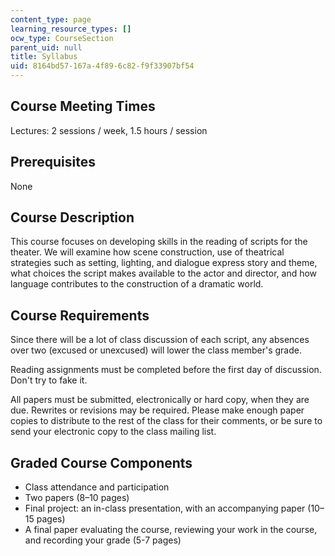 ```yaml
---
content_type: page
learning_resource_types: []
ocw_type: CourseSection
parent_uid: null
title: Syllabus
uid: 8164bd57-167a-4f89-6c82-f9f33907bf54
---
```


Course Meeting Times
--------------------

Lectures: 2 sessions / week, 1.5 hours / session

Prerequisites
-------------

None

Course Description
------------------

This course focuses on developing skills in the reading of scripts for the theater. We will examine how scene construction, use of theatrical strategies such as setting, lighting, and dialogue express story and theme, what choices the script makes available to the actor and director, and how language contributes to the construction of a dramatic world.

Course Requirements
-------------------

Since there will be a lot of class discussion of each script, any absences over two (excused or unexcused) will lower the class member's grade.

Reading assignments must be completed before the first day of discussion. Don't try to fake it.

All papers must be submitted, electronically or hard copy, when they are due. Rewrites or revisions may be required. Please make enough paper copies to distribute to the rest of the class for their comments, or be sure to send your electronic copy to the class mailing list.

Graded Course Components
------------------------

*   Class attendance and participation
*   Two papers (8–10 pages)
*   Final project: an in-class presentation, with an accompanying paper (10–15 pages)
*   A final paper evaluating the course, reviewing your work in the course, and recording your grade (5-7 pages)